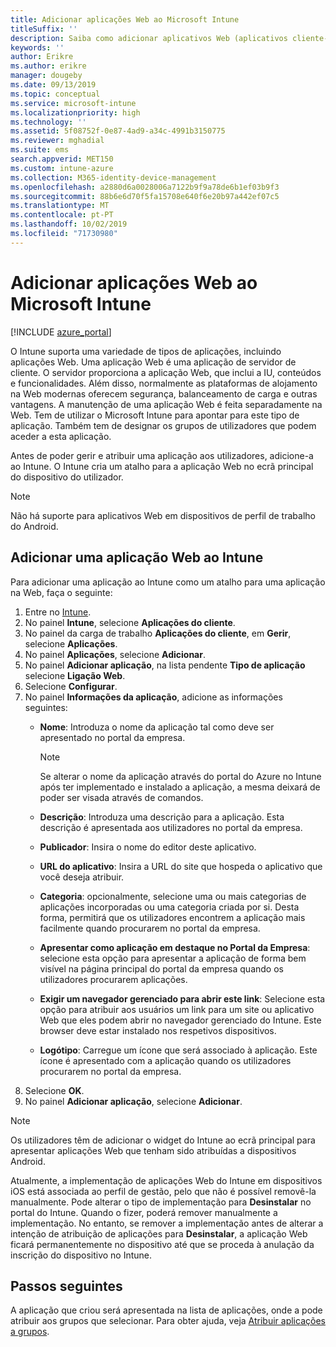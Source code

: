 ```yaml
---
title: Adicionar aplicações Web ao Microsoft Intune
titleSuffix: ''
description: Saiba como adicionar aplicativos Web (aplicativos cliente-servidor) a Microsoft Intune.
keywords: ''
author: Erikre
ms.author: erikre
manager: dougeby
ms.date: 09/13/2019
ms.topic: conceptual
ms.service: microsoft-intune
ms.localizationpriority: high
ms.technology: ''
ms.assetid: 5f08752f-0e87-4ad9-a34c-4991b3150775
ms.reviewer: mghadial
ms.suite: ems
search.appverid: MET150
ms.custom: intune-azure
ms.collection: M365-identity-device-management
ms.openlocfilehash: a2880d6a0028006a7122b9f9a78de6b1ef03b9f3
ms.sourcegitcommit: 88b6e6d70f5fa15708e640f6e20b97a442ef07c5
ms.translationtype: MT
ms.contentlocale: pt-PT
ms.lasthandoff: 10/02/2019
ms.locfileid: "71730980"
---
```

# <a name="add-web-apps-to-microsoft-intune"></a>Adicionar aplicações Web ao Microsoft Intune

[!INCLUDE [azure_portal](../includes/azure_portal.md)]

O Intune suporta uma variedade de tipos de aplicações, incluindo aplicações Web. Uma aplicação Web é uma aplicação de servidor de cliente. O servidor proporciona a aplicação Web, que inclui a IU, conteúdos e funcionalidades. Além disso, normalmente as plataformas de alojamento na Web modernas oferecem segurança, balanceamento de carga e outras vantagens. A manutenção de uma aplicação Web é feita separadamente na Web. Tem de utilizar o Microsoft Intune para apontar para este tipo de aplicação. Também tem de designar os grupos de utilizadores que podem aceder a esta aplicação. 

Antes de poder gerir e atribuir uma aplicação aos utilizadores, adicione-a ao Intune. O Intune cria um atalho para a aplicação Web no ecrã principal do dispositivo do utilizador.

> [!Note]
> Não há suporte para aplicativos Web em dispositivos de perfil de trabalho do Android.

## <a name="add-a-web-app-to-intune"></a>Adicionar uma aplicação Web ao Intune
Para adicionar uma aplicação ao Intune como um atalho para uma aplicação na Web, faça o seguinte:

1. Entre no [Intune](https://go.microsoft.com/fwlink/?linkid=2090973).
3. No painel **Intune**, selecione **Aplicações do cliente**.
4. No painel da carga de trabalho **Aplicações do cliente**, em **Gerir**, selecione **Aplicações**.
5. No painel **Aplicações**, selecione **Adicionar**.
6. No painel **Adicionar aplicação**, na lista pendente **Tipo de aplicação** selecione **Ligação Web**.
7. Selecione **Configurar**.
8. No painel **Informações da aplicação**, adicione as informações seguintes:
    - **Nome**:  Introduza o nome da aplicação tal como deve ser apresentado no portal da empresa. 

        > [!NOTE]
        > Se alterar o nome da aplicação através do portal do Azure no Intune após ter implementado e instalado a aplicação, a mesma deixará de poder ser visada através de comandos.

    - **Descrição**: Introduza uma descrição para a aplicação. Esta descrição é apresentada aos utilizadores no portal da empresa.
    - **Publicador**: Insira o nome do editor deste aplicativo.
    - **URL do aplicativo**: Insira a URL do site que hospeda o aplicativo que você deseja atribuir.
    - **Categoria**: opcionalmente, selecione uma ou mais categorias de aplicações incorporadas ou uma categoria criada por si. Desta forma, permitirá que os utilizadores encontrem a aplicação mais facilmente quando procurarem no portal da empresa.
    - **Apresentar como aplicação em destaque no Portal da Empresa**: selecione esta opção para apresentar a aplicação de forma bem visível na página principal do portal da empresa quando os utilizadores procurarem aplicações.
    - **Exigir um navegador gerenciado para abrir este link**: Selecione esta opção para atribuir aos usuários um link para um site ou aplicativo Web que eles podem abrir no navegador gerenciado do Intune. Este browser deve estar instalado nos respetivos dispositivos.
    - **Logótipo**: Carregue um ícone que será associado à aplicação. Este ícone é apresentado com a aplicação quando os utilizadores procurarem no portal da empresa.
9. Selecione **OK**.
10. No painel **Adicionar aplicação**, selecione **Adicionar**.

> [!Note]
> Os utilizadores têm de adicionar o widget do Intune ao ecrã principal para apresentar aplicações Web que tenham sido atribuídas a dispositivos Android.
>
> Atualmente, a implementação de aplicações Web do Intune em dispositivos iOS está associada ao perfil de gestão, pelo que não é possível removê-la manualmente. Pode alterar o tipo de implementação para **Desinstalar** no portal do Intune. Quando o fizer, poderá remover manualmente a implementação. No entanto, se remover a implementação antes de alterar a intenção de atribuição de aplicações para **Desinstalar**, a aplicação Web ficará permanentemente no dispositivo até que se proceda à anulação da inscrição do dispositivo no Intune.

## <a name="next-steps"></a>Passos seguintes

A aplicação que criou será apresentada na lista de aplicações, onde a pode atribuir aos grupos que selecionar. Para obter ajuda, veja [Atribuir aplicações a grupos](apps-deploy.md). 
